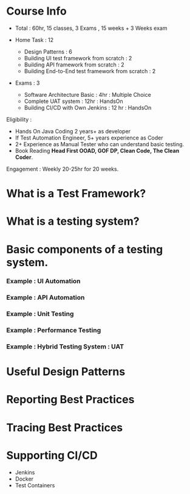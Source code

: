 # Course Info
- Total : 60hr, 15 classes, 3 Exams , 15 weeks + 3 Weeks exam
  
- Home Task : 12
  - Design Patterns : 6 
  - Building UI test framework from scratch : 2
  - Building API framework from scratch : 2
  - Building End-to-End test framework from scratch : 2

- Exams : 3
    - Software Architecture Basic : 4hr : Multiple Choice
    - Complete UAT system : 12hr : HandsOn
    - Building CI/CD with Own Jenkins : 12 hr : HandsOn


Eligibility : 
- Hands On Java Coding 2 years+ as developer 
- If Test Automation Engineer, 5+ years experience as Coder
- 2+ Experience as Manual Tester who can understand basic testing. 
- Book Reading **Head First OOAD, GOF DP, Clean Code, The Clean Coder**.  

Engagement : Weekly 20-25hr for 20 weeks.  

# What is a Test Framework?

# What is a testing system?

# Basic components of a testing system. 

### Example : UI Automation

### Example : API Automation

### Example : Unit Testing

### Example : Performance Testing

### Example : Hybrid Testing System : UAT

# Useful Design Patterns 

# Reporting Best Practices

# Tracing Best Practices 

# Supporting CI/CD
- Jenkins
- Docker
- Test Containers 

